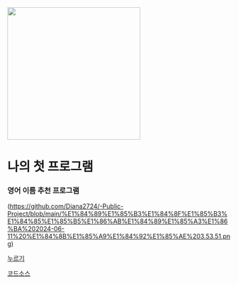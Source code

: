 
<img src = "https://blogfiles.pstatic.net/MjAyMzExMThfMTgx/MDAxNzAwMjk2ODI3MjY2.3qREHw8jHWwEjVGKKS7QtkOJKZyYC-BOKBITQKakmeYg.vT-fFp4qOkdVt5eRlmgIQ8vtpkOasPguoZl_DexvmyQg.JPEG.ohhappydiana/20231110-4.jpeg" width="300" height="300">

# 나의 첫 프로그램

### 영어 이름 추천 프로그램
(https://github.com/Diana2724/-Public-Project/blob/main/%E1%84%89%E1%85%B3%E1%84%8F%E1%85%B3%E1%84%85%E1%85%B5%E1%86%AB%E1%84%89%E1%85%A3%E1%86%BA%202024-06-11%20%E1%84%8B%E1%85%A9%E1%84%92%E1%85%AE%203.53.51.png)

[누르기](http://localhost:8501)

[코드소스](https://github.com/Diana2724/-Public-Project/blob/main/my_first_program)

